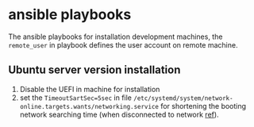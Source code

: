 # ansible playbooks


The ansible playbooks for installation development machines, the `remote_user` in playbook defines the user account on remote machine.



## Ubuntu server version installation

1. Disable the UEFI in machine for installation
2. set the `TimeoutSartSec=5sec` in file `/etc/systemd/system/network-online.targets.wants/networking.service` for shortening the booting network searching time (when disconnected to network [ref](http://ubuntuforums.org/showthread.php?t=2323253)).
